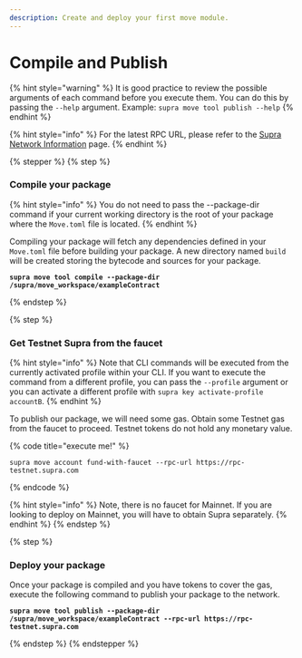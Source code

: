 ```yaml
---
description: Create and deploy your first move module.
---
```


# Compile and Publish

{% hint style="warning" %}
It is good practice to review the possible arguments of each command before you execute them. You can do this by passing the `--help` argument. Example: `supra move tool publish --help`
{% endhint %}

{% hint style="info" %}
For the latest RPC URL, please refer to the [Supra Network Information](https://docs.supra.com/network-information) page.
{% endhint %}

{% stepper %}
{% step %}
### Compile your package

{% hint style="info" %}
You do not need to pass the --package-dir command if your current working directory is the root of your package where the `Move.toml` file is located.
{% endhint %}

Compiling your package will fetch any dependencies defined in your `Move.toml` file before building your package. A new directory named `build` will be created storing the bytecode and sources for your package.

<pre data-title="execute me!"><code><strong>supra move tool compile --package-dir /supra/move_workspace/exampleContract
</strong></code></pre>
{% endstep %}

{% step %}
### Get Testnet Supra from the faucet

{% hint style="info" %}
Note that CLI commands will be executed from the currently activated profile within your CLI. If you want to execute the command from a different profile, you can pass the `--profile` argument or you can activate a different profile with `supra key activate-profile accountB`.
{% endhint %}

To publish our package, we will need some gas. Obtain some Testnet gas from the faucet to proceed. Testnet tokens do not hold any monetary value.

{% code title="execute me!" %}
```
supra move account fund-with-faucet --rpc-url https://rpc-testnet.supra.com
```
{% endcode %}

{% hint style="info" %}
Note, there is no faucet for Mainnet. If you are looking to deploy on Mainnet, you will have to obtain Supra separately.
{% endhint %}
{% endstep %}

{% step %}
### Deploy your package

Once your package is compiled and you have tokens to cover the gas, execute the following command to publish your package to the network.

<pre data-title="execute me!"><code><strong>supra move tool publish --package-dir /supra/move_workspace/exampleContract --rpc-url https://rpc-testnet.supra.com
</strong></code></pre>
{% endstep %}
{% endstepper %}
